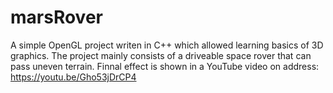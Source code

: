 # marsRover
A simple OpenGL project writen in C++ which allowed learning basics of 3D graphics. The project mainly consists of a driveable space rover that can pass uneven terrain.
Finnal effect is shown in a YouTube video on address: https://youtu.be/Gho53jDrCP4
